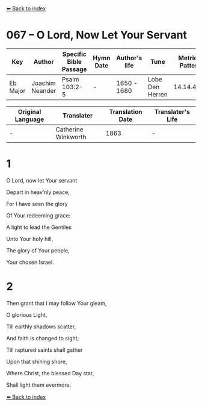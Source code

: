 [⬅️ Back to index](../README.md)

# 067 – O Lord, Now Let Your Servant

Key | Author   | Specific Bible Passage     |Hymn Date |Author's life |Tune |Metrical Pattern   |Composer/Source                                                                                        
-- | --------- | ---------------------------|----------|--------------|-----|-------------------|-------------   
Eb Major  | Joachim Neander      | Psalm 103:2-5 | -  | 1650 - 1680 | Lobe Den Herren | 14.14.4.7.8 | Chorale Book for England, 1863 

Original Language | Translater | Translation Date   | Translater's Life     
----------------- | --------- | --------------------|-------------   
\-  | Catherine Winkworth      | 1863 | -  | 1827 - 1878 



# 1

O Lord, now let Your servant

Depart in heav’nly peace,

For I have seen the glory

Of Your redeeming grace:

A light to lead the Gentiles

Unto Your holy hill,

The glory of Your people,

Your chosen Israel.



# 2

Then grant that I may follow Your gleam,

O glorious Light,

Till earthly shadows scatter,

And faith is changed to sight;

Till raptured saints shall gather

Upon that shining shore,

Where Christ, the blessed Day star,

Shall light them evermore.

[⬅️ Back to index](../README.md)
